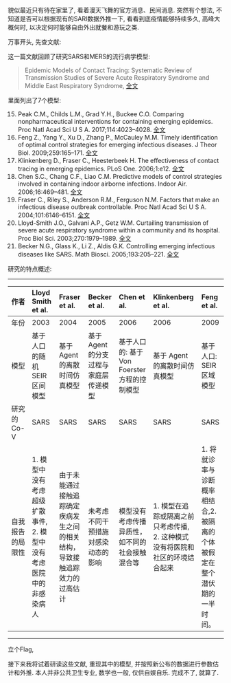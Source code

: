 <!--
.. title: SARI数据分析(0)
.. slug: SARI_data_analysis
.. date: 2020-1-22 12:00:00 UTC+08:00
.. tags: SARI
.. category: 
.. link:
.. description:
.. type: text
-->

貌似最近只有待在家里了, 看着漫天飞舞的官方消息、民间消息. 突然有个想法, 不知道是否可以根据现有的SARI数据外推一下, 看看到底疫情能够持续多久, 高峰大概何时, 以决定何时能够自由外出就餐和游玩之类. 

万事开头, 先查文献:

这一篇文献回顾了研究SARS和MERS的流行病学模型:

> Epidemic Models of Contact Tracing: Systematic Review of Transmission Studies of Severe Acute Respiratory Syndrome and Middle East Respiratory Syndrome, [全文](https://www.ncbi.nlm.nih.gov/pmc/articles/PMC6376160)

里面列出了7个模型: 

15. Peak C.M., Childs L.M., Grad Y.H., Buckee C.O. Comparing nonpharmaceutical interventions for containing emerging epidemics. Proc Natl Acad Sci U S A. 2017;114:4023–4028. [全文](https://www.ncbi.nlm.nih.gov/pmc/articles/PMC5393248/)
16. Feng Z., Yang Y., Xu D., Zhang P., McCauley M.M. Timely identification of optimal control strategies for emerging infectious diseases. J Theor Biol. 2009;259:165–171. [全文](https://sci-hub.tw/10.1016/j.jtbi.2009.03.006)
17. Klinkenberg D., Fraser C., Heesterbeek H. The effectiveness of contact tracing in emerging epidemics. PLoS One. 2006;1:e12. [全文](https://www.ncbi.nlm.nih.gov/pmc/articles/PMC1762362/)
18. Chen S.C., Chang C.F., Liao C.M. Predictive models of control strategies involved in containing indoor airborne infections. Indoor Air. 2006;16:469–481. [全文](https://sci-hub.tw/10.1111/j.1600-0668.2006.00443.x)
19. Fraser C., Riley S., Anderson R.M., Ferguson N.M. Factors that make an infectious disease outbreak controllable. Proc Natl Acad Sci U S A. 2004;101:6146–6151. [全文](https://www.ncbi.nlm.nih.gov/pmc/articles/PMC395937/)
20. Lloyd-Smith J.O., Galvani A.P., Getz W.M. Curtailing transmission of severe acute respiratory syndrome within a community and its hospital. Proc Biol Sci. 2003;270:1979–1989. [全文](https://www.ncbi.nlm.nih.gov/pmc/articles/PMC1691475/)
21. Becker N.G., Glass K., Li Z., Aldis G.K. Controlling emerging infectious diseases like SARS. Math Biosci. 2005;193:205–221. [全文](https://sci-hub.tw/10.1016/j.mbs.2004.07.006)

研究的特点概述:

---

|作者|	Lloyd Smith et al. | Fraser et al. | Becker et al. | Chen et al. |Klinkenberg et al. | Feng et al. |
|:--|:--|:--|:--|:--|:--|:--|
|年份|2003|2004|2005|2006|2006|2009|
|模型|基于人口的随机 SEIR 区间模型|基于 Agent 的离散时间仿真模型|基于 Agent 的分支过程与家庭层传递模型|基于人口的: 基于 Von Foerster 方程的控制模型|基于 Agent 的离散时间仿真模型|基于人口: SEIR 区域模型|
|研究的 Co-V|SARS|SARS|SARS|SARS|SARS|SARS|SARS|
|自我报告的局限性|1. 模型中没有考虑超级扩散事件, 2. 模型中没有考虑医院中的非感染病人|由于未能通过接触追踪确定疾病发生之间的相关结构，导致接触追踪效力的过高估计|未考虑不同干预措施对感染动态的影响|模型没有考虑传播异质性，如不同的社会接触混合等|1. 模型在追踪或隔离之前只考虑传播,  2. 这种模式没有将医院和社区的环境结合起来|1. 将就诊率与诊断概率相结合,2. 被隔离的个体被假定在整个潜伏期的一半时间。| 研究重点关注疫情的早期阶段。|

---
立个Flag,

接下来我将试着研读这些文献, 重现其中的模型, 并按照新公布的数据进行参数估计和外推. 本人并非公共卫生专业, 数学也一般, 仅供自娱自乐. 完成不了, 就算了.


